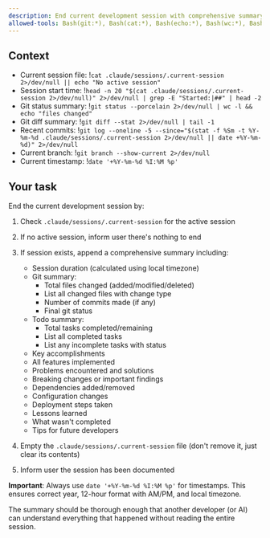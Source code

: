 ```yaml
---
description: End current development session with comprehensive summary
allowed-tools: Bash(git:*), Bash(cat:*), Bash(echo:*), Bash(wc:*), Bash(grep:*), Bash(rm:*), Bash(truncate:*), Bash(env:*), Bash(date:*)
---
```


## Context

- Current session file: !`cat .claude/sessions/.current-session 2>/dev/null || echo "No active session"`
- Session start time: !`head -n 20 "$(cat .claude/sessions/.current-session 2>/dev/null)" 2>/dev/null | grep -E "Started:|##" | head -2`
- Git status summary: !`git status --porcelain 2>/dev/null | wc -l && echo "files changed"`
- Git diff summary: !`git diff --stat 2>/dev/null | tail -1`
- Recent commits: !`git log --oneline -5 --since="$(stat -f %Sm -t %Y-%m-%d .claude/sessions/.current-session 2>/dev/null || date +%Y-%m-%d)" 2>/dev/null`
- Current branch: !`git branch --show-current 2>/dev/null`
- Current timestamp: !`date '+%Y-%m-%d %I:%M %p'`

## Your task

End the current development session by:

1. Check `.claude/sessions/.current-session` for the active session
2. If no active session, inform user there's nothing to end
3. If session exists, append a comprehensive summary including:
   - Session duration (calculated using local timezone)
   - Git summary:
     * Total files changed (added/modified/deleted)
     * List all changed files with change type
     * Number of commits made (if any)
     * Final git status
   - Todo summary:
     * Total tasks completed/remaining
     * List all completed tasks
     * List any incomplete tasks with status
   - Key accomplishments
   - All features implemented
   - Problems encountered and solutions
   - Breaking changes or important findings
   - Dependencies added/removed
   - Configuration changes
   - Deployment steps taken
   - Lessons learned
   - What wasn't completed
   - Tips for future developers

4. Empty the `.claude/sessions/.current-session` file (don't remove it, just clear its contents)
5. Inform user the session has been documented

**Important**: Always use `date '+%Y-%m-%d %I:%M %p'` for timestamps. This ensures correct year, 12-hour format with AM/PM, and local timezone.

The summary should be thorough enough that another developer (or AI) can understand everything that happened without reading the entire session.